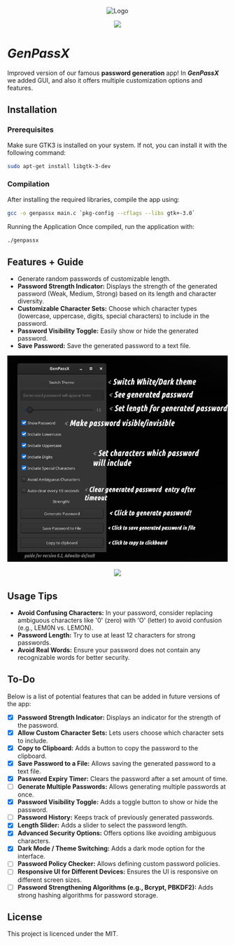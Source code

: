 <p align="center">
  <img src="Logo.png" alt="Logo"/>
</p>

<p align="center">
  <img src="https://img.shields.io/badge/LICENSE-MIT-green"/>
</p>

# ***GenPassX***

Improved version of our famous **password generation** app! In ***GenPassX*** we added GUI, and also it offers multiple customization options and features.

## Installation

### Prerequisites
Make sure GTK3 is installed on your system. If not, you can install it with the following command:
```bash
sudo apt-get install libgtk-3-dev
```

### Compilation
After installing the required libraries, compile the app using:

```bash
gcc -o genpassx main.c `pkg-config --cflags --libs gtk+-3.0`
```

Running the Application
Once compiled, run the application with:
```bash
./genpassx
```

## Features + Guide
- Generate random passwords of customizable length.
- **Password Strength Indicator:** Displays the strength of the generated password (Weak, Medium, Strong) based on its length and character diversity.
- **Customizable Character Sets:** Choose which character types (lowercase, uppercase, digits, special characters) to include in the password.
- **Password Visibility Toggle:** Easily show or hide the generated password.
- **Save Password:** Save the generated password to a text file.

<p align="center">
  <img src="Guide.png" alt="Guide Logo"/>
</p>

<p align="center">
  <img src="https://img.shields.io/badge/LICENSE-MIT-green"/>
</p>

## Usage Tips
- **Avoid Confusing Characters:** In your password, consider replacing ambiguous characters like '0' (zero) with 'O' (letter) to avoid confusion (e.g., LEM0N vs. LEMON).
- **Password Length:** Try to use at least 12 characters for strong passwords.
- **Avoid Real Words:** Ensure your password does not contain any recognizable words for better security.

## To-Do
Below is a list of potential features that can be added in future versions of the app:

- [X] **Password Strength Indicator:** Displays an indicator for the strength of the password.
- [X] **Allow Custom Character Sets:** Lets users choose which character sets to include.
- [X] **Copy to Clipboard:** Adds a button to copy the password to the clipboard.
- [X] **Save Password to a File:** Allows saving the generated password to a text file.
- [X] **Password Expiry Timer:** Clears the password after a set amount of time.
- [ ] **Generate Multiple Passwords:**
Allows generating multiple passwords at once.
- [X] **Password Visibility Toggle:** Adds a toggle button to show or hide the password.
- [ ] **Password History:** Keeps track of previously generated passwords.
- [X] **Length Slider:** Adds a slider to select the password length.
- [X] **Advanced Security Options:** Offers options like avoiding ambiguous characters.
- [X] **Dark Mode / Theme Switching:** Adds a dark mode option for the interface.
- [ ] **Password Policy Checker:** Allows defining custom password policies.
- [ ] **Responsive UI for Different Devices:** Ensures the UI is responsive on different screen sizes.
- [ ] **Password Strengthening Algorithms (e.g., Bcrypt, PBKDF2):** Adds strong hashing algorithms for password storage.

## License

This project is licenced under the MIT.
